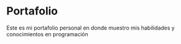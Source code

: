 # Portafolio

Este es mi portafolio personal en donde muestro mis habilidades y conocimientos en programación
